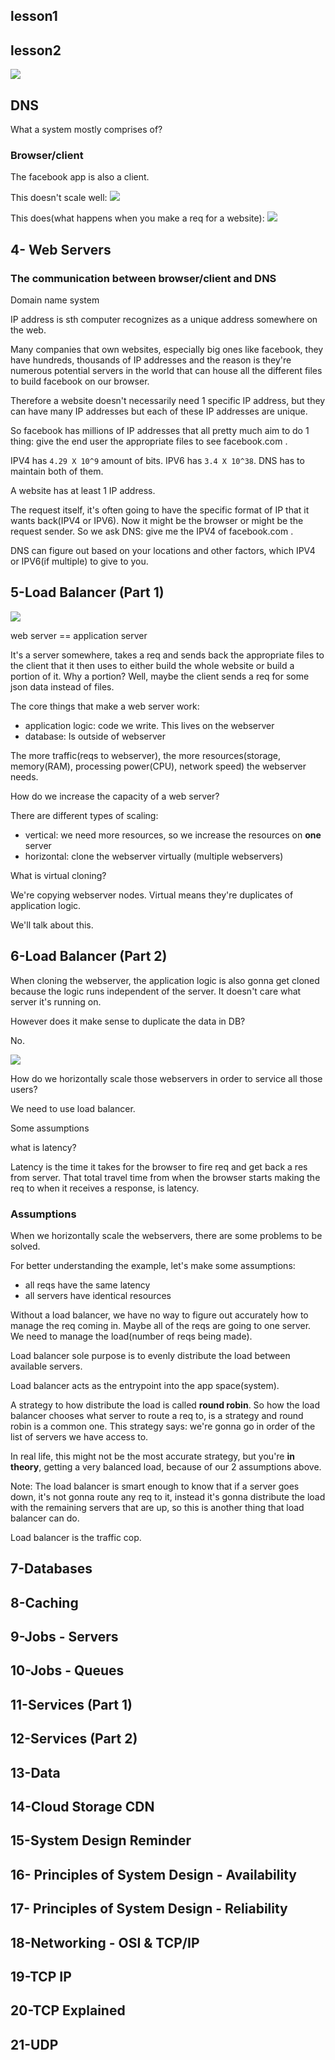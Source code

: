 ## lesson1

## lesson2
![](../img/2-1.png)

## DNS
What a system mostly comprises of?

### Browser/client
The facebook app is also a client.

This doesn't scale well:
![](../img/2-2.png)

This does(what happens when you make a req for a website):
![](../img/2-3.png)

## 4- Web Servers
### The communication between browser/client and DNS

Domain name system

IP address is sth computer recognizes as a unique address somewhere on the web.

Many companies that own websites, especially big ones like facebook, they have hundreds, thousands of IP addresses and the reason is 
they're numerous potential servers in the world that can house all the different files to build facebook on our browser.

Therefore a website doesn't necessarily need 1 specific IP address, but they can have many IP addresses but each of these IP addresses
are unique.

So facebook has millions of IP addresses that all pretty much aim to do 1 thing: give the end user the appropriate files to see facebook.com .

IPV4 has `4.29 X 10^9` amount of bits. IPV6 has `3.4 X 10^38`. DNS has to maintain both of them.

A website has at least 1 IP address.

The request itself, it's often going to have the specific format of IP that it wants back(IPV4 or IPV6). Now it might be the browser or 
might be the request sender. So we ask DNS: give me the IPV4 of facebook.com .

DNS can figure out based on your locations and other factors, which IPV4 or IPV6(if multiple) to give to you.

## 5-Load Balancer (Part 1)
![](../img/3-1.png)

web server == application server

It's a server somewhere, takes a req and sends back the appropriate files to the client that it then uses to either build the whole website
or build a portion of it. Why a portion? Well, maybe the client sends a req for some json data instead of files.

The core things that make a web server work:
- application logic: code we write. This lives on the webserver
- database: Is outside of webserver

The more traffic(reqs to webserver), the more resources(storage, memory(RAM), processing power(CPU), network speed) the webserver needs.

How do we increase the capacity of a web server?

There are different types of scaling:
- vertical: we need more resources, so we increase the resources on **one** server
- horizontal: clone the webserver virtually (multiple webservers)

What is virtual cloning?

We're copying webserver nodes. Virtual means they're duplicates of application logic.

We'll talk about this.

## 6-Load Balancer (Part 2)
When cloning the webserver, the application logic is also gonna get cloned because the logic runs independent of the server. It doesn't care
what server it's running on.

However does it make sense to duplicate the data in DB?

No.

![](../img/6-1.png)

How do we horizontally scale those webservers in order to service all those users?

We need to use load balancer.

Some assumptions

what is latency?

Latency is the time it takes for the browser to fire req and get back a res from server. That total travel time from when the browser
starts making the req to when it receives a response, is latency.

### Assumptions
When we horizontally scale the webservers, there are some problems to be solved.

For better understanding the example, let's make some assumptions:
- all reqs have the same latency
- all servers have identical resources

Without a load balancer, we have no way to figure out accurately how to manage the req coming in. Maybe all of the reqs are going to one server.
We need to manage the load(number of reqs being made).

Load balancer sole purpose is to evenly distribute the load between available servers.

Load balancer acts as the entrypoint into the app space(system).

A strategy to how distribute the load is called **round robin**. So how the load balancer chooses what server to route a req to, is 
a strategy and round robin is a common one. This strategy says: we're gonna go in order of the list of servers we have access to.

In real life, this might not be the most accurate strategy, but you're **in theory**, getting a very balanced load, because of our 2 assumptions
above.

Note: The load balancer is smart enough to know that if a server goes down, it's not gonna route any req to it, instead it's gonna distribute the load
with the remaining servers that are up, so this is another thing that load balancer can do.

Load balancer is the traffic cop.

## 7-Databases

## 8-Caching
## 9-Jobs - Servers
## 10-Jobs - Queues
## 11-Services (Part 1)
## 12-Services (Part 2)
## 13-Data
## 14-Cloud Storage CDN
## 15-System Design Reminder
## 16- Principles of System Design - Availability
## 17- Principles of System Design - Reliability
## 18-Networking - OSI & TCP/IP
## 19-TCP IP
## 20-TCP Explained
## 21-UDP
